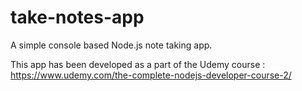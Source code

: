 # take-notes-app

A simple console based Node.js note taking app.

This app has been developed as a part of the Udemy course : https://www.udemy.com/the-complete-nodejs-developer-course-2/
